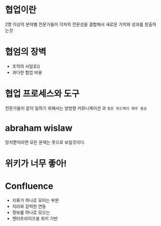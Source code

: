 # 협업이란

2명 이상의 분야별 전문가들이 각자의 전문성을 결합해서 새로운 가치와 성과를 창출하는것

# 협엄의 장벽
- 조직의 사일로() 
- 과다한 협업 비용

# 협업 프로세스와 도구
전문가들이 같이 일하기 위해서는 양방향 커뮤니케이션 과 `잦은 피드백이 매우 중요`

# abraham wislaw 
망치뿐이라면 모든 문제는 못으로 보일것이다.

# 위키가 너무 좋아!


# Confluence
- 지류가 하나로 모이는 부분
- 지라와 강력한 연동
- 정보를 하나로 모으는
- 엔터프라이즈용 위키 기반